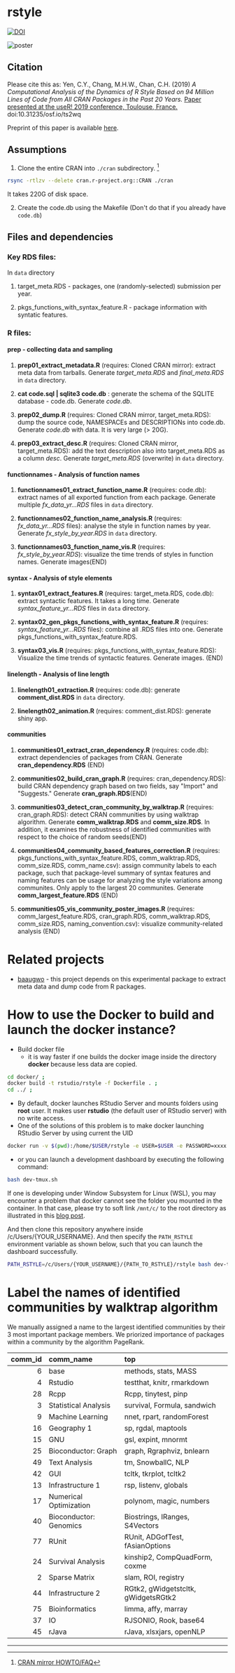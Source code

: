 # rstyle

[![DOI](https://zenodo.org/badge/168371451.svg)](https://zenodo.org/badge/latestdoi/168371451)

![poster](user2019_poster.png)

## Citation

Please cite this as: Yen, C.Y., Chang, M.H.W., Chan, C.H. (2019) *A Computational Analysis of the Dynamics of R Style Based on 94 Million Lines of Code from All CRAN Packages in the Past 20 Years.* [Paper presented at the useR! 2019 conference, Toulouse, France.](user2019_poster.pdf) doi:10.31235/osf.io/ts2wq

Preprint of this paper is available [here](https://osf.io/preprints/socarxiv/ts2wq/).

## Assumptions

1. Clone the entire CRAN into `./cran` subdirectory. [^1]

```sh
rsync -rtlzv --delete cran.r-project.org::CRAN ./cran
```

It takes 220G of disk space.

2. Create the code.db using the Makefile (Don't do that if you already have `code.db`)

## Files and dependencies

### Key RDS files:

In `data` directory

1. target_meta.RDS - packages, one (randomly-selected) submission per year.

2. pkgs_functions_with_syntax_feature.R - package information with syntatic features.

### R files:

#### prep - collecting data and sampling

1. **prep01_extract_metadata.R** (requires: Cloned CRAN mirror): extract meta data from tarballs. Generate *target_meta.RDS* and *final_meta.RDS* in `data` directory.

2. **cat code.sql | sqlite3 code.db** : generate the schema of the SQLITE database - code.db. Generate *code.db*.

3. **prep02_dump.R** (requires: Cloned CRAN mirror, target_meta.RDS): dump the source code, NAMESPACEs and DESCRIPTIONs into code.db. Generate *code.db* with data. It is very large (> 20G).

4. **prep03_extract_desc.R** (requires: Cloned CRAN mirror, target_meta.RDS): add the text description also into target_meta.RDS as a column *desc*. Generate *target_meta.RDS* (overwrite) in `data` directory.

#### functionnames - Analysis of function names

1. **functionnames01_extract_function_name.R** (requires: code.db): extract names of all exported function from each package. Generate multiple *fx_data_yr...RDS* files in `data` directory.

2. **functionnames02_function_name_analysis.R** (requires: *fx_data_yr...RDS* files): analyse the style in function names by year. Generate *fx_style_by_year.RDS* in `data` directory.

3. **functionnames03_function_name_vis.R** (requires: *fx_style_by_year.RDS*): visualize the time trends of styles in function names. Generate images(END)

#### syntax - Analysis of style elements

1. **syntax01_extract_features.R** (requires: target_meta.RDS, code.db): extract syntactic features. It takes a long time. Generate *syntax_feature_yr...RDS* files in `data` directory.

2. **syntax02_gen_pkgs_functions_with_syntax_feature.R** (requires: *syntax_feature_yr...RDS* files): combine all .RDS files into one. Generate pkgs_functions_with_syntax_feature.RDS.

3. **syntax03_vis.R** (requires: pkgs_functions_with_syntax_feature.RDS): Visualize the time trends of syntactic features. Generate images. (END)

#### linelength - Analysis of line length

1. **linelength01_extraction.R** (requires: code.db):  generate **comment_dist.RDS** in `data` directory.

2. **linelength02_animation.R** (requires: comment_dist.RDS): generate shiny app.

#### communities

1. **communities01_extract_cran_dependency.R** (requires: code.db): extract dependencies of packages from CRAN. Generate **cran_dependency.RDS** (END)

2. **communities02_build_cran_graph.R** (requires: cran_dependency.RDS): build CRAN dependency graph based on two fields, say "Import" and "Suggests." Generate **cran_graph.RDS**(END)

3. **communities03_detect_cran_community_by_walktrap.R** (requires: cran_graph.RDS): detect CRAN communities by using walktrap algorithm. Generate **comm_walktrap.RDS** and **comm_size.RDS**. In addition, it examines the robustness of identified communities with respect to the choice of random seeds(END)

4. **communities04_community_based_features_correction.R** (requires: pkgs_functions_with_syntax_feature.RDS, comm_walktrap.RDS, comm_size.RDS, comm_name.csv): assign community labels to each package, such that package-level summary of syntax features and naming features can be usage for analyzing the style variations among communites. Only apply to the largest 20 communites. Generate **comm_largest_feature.RDS** (END)

5. **communities05_vis_community_poster_images.R** (requires: comm_largest_feature.RDS, cran_graph.RDS, comm_walktrap.RDS, comm_size.RDS, naming_convention.csv): visualize community-related analysis (END)

# Related projects

* [baaugwo](https://github.com/chainsawriot/baaugwo) - this project depends on this experimental package to extract meta data and dump code from R packages.


# How to use the Docker to build and launch the docker instance?

- Build docker file
    - it is way faster if one builds the docker image inside the directory **docker** because less data are copied. 
```sh
cd docker/ ;
docker build -t rstudio/rstyle -f Dockerfile . ;
cd ../ ;
```
- By default, docker launches RStudio Server and mounts folders using **root** user. It makes user **rstudio** (the default user of RStudio server) with no write access. 
- One of the solutions of this problem is to make docker launching RStudio Server by using current the UID

```sh
docker run -v $(pwd):/home/$USER/rstyle -e USER=$USER -e PASSWORD=xxxx -e USERID=$UID -p 8787:8787 rstudio/rstyle
```
- or you can launch a development dashboard by executing the following command:
```sh
bash dev-tmux.sh
```

If one is developing under Window Subsystem for Linux (WSL), you may encounter a problem that docker cannot see the folder you mounted in the container. In that case, please try to soft link `/mnt/c/` to the root directory as illustrated in this [blog post](https://medium.com/@lixis630/extra-setup-on-wsl-for-ros-7c539463370a).

And then clone this repository anywhere inside /c/Users/{YOUR_USERNAME}. And then specify the `PATH_RSTYLE` environment variable as shown below, such that you can launch the dashboard successfully.

```sh
PATH_RSTYLE=/c/Users/{YOUR_USERNAME}/{PATH_TO_RSTYLE}/rstyle bash dev-tmux.sh
```
 
# Label the names of identified communities by walktrap algorithm
We manually assigned a name to the largest identified communities by their 3 most important package members. We priorized importance of packages within a community by the algorithm PageRank. 

| comm_id|comm_name              |top                                 |
|-------:|:----------------------|:-----------------------------------|
|       6|base                   |methods, stats, MASS                |
|       4|Rstudio                |testthat, knitr, rmarkdown          |
|      28|Rcpp                   |Rcpp, tinytest, pinp                |
|       3|Statistical Analysis   |survival, Formula, sandwich         |
|       9|Machine Learning       |nnet, rpart, randomForest           |
|      16|Geography 1            |sp, rgdal, maptools                 |
|      15|GNU                    |gsl, expint, mnormt                 |
|      25|Bioconductor: Graph    |graph, Rgraphviz, bnlearn           |
|      49|Text Analysis          |tm, SnowballC, NLP                  |
|      42|GUI                    |tcltk, tkrplot, tcltk2              |
|      13|Infrastructure 1       |rsp, listenv, globals               |
|      17|Numerical Optimization |polynom, magic, numbers             |
|      40|Bioconductor: Genomics |Biostrings, IRanges, S4Vectors      |
|      77|RUnit                  |RUnit, ADGofTest, fAsianOptions     |
|      24|Survival Analysis      |kinship2, CompQuadForm, coxme       |
|       2|Sparse Matrix          |slam, ROI, registry                 |
|      44|Infrastructure 2       |RGtk2, gWidgetstcltk, gWidgetsRGtk2 |
|      75|Bioinformatics         |limma, affy, marray                 |
|      37|IO                     |RJSONIO, Rook, base64               |
|      45|rJava                  |rJava, xlsxjars, openNLP            |

----
[^1]: [CRAN mirror HOWTO/FAQ](https://cran.r-project.org/mirror-howto.html)

